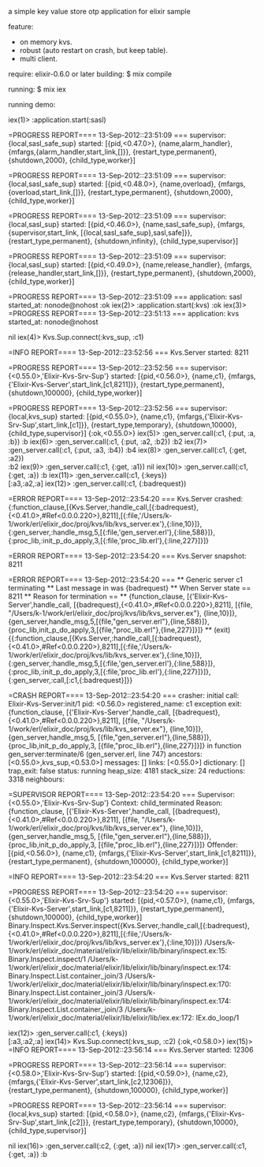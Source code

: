 a simple key value store otp application for elixir sample

feature:
- on memory kvs.
- robust (auto restart on crash, but keep table).
- multi client.

require:
 elixir-0.6.0 or later
building:
 $ mix compile

running:
 $ mix iex

running demo:

iex(1)> :application.start(:sasl)

=PROGRESS REPORT==== 13-Sep-2012::23:51:09 ===
          supervisor: {local,sasl_safe_sup}
             started: [{pid,<0.47.0>},
                       {name,alarm_handler},
                       {mfargs,{alarm_handler,start_link,[]}},
                       {restart_type,permanent},
                       {shutdown,2000},
                       {child_type,worker}]

=PROGRESS REPORT==== 13-Sep-2012::23:51:09 ===
          supervisor: {local,sasl_safe_sup}
             started: [{pid,<0.48.0>},
                       {name,overload},
                       {mfargs,{overload,start_link,[]}},
                       {restart_type,permanent},
                       {shutdown,2000},
                       {child_type,worker}]

=PROGRESS REPORT==== 13-Sep-2012::23:51:09 ===
          supervisor: {local,sasl_sup}
             started: [{pid,<0.46.0>},
                       {name,sasl_safe_sup},
                       {mfargs,
                           {supervisor,start_link,
                               [{local,sasl_safe_sup},sasl,safe]}},
                       {restart_type,permanent},
                       {shutdown,infinity},
                       {child_type,supervisor}]

=PROGRESS REPORT==== 13-Sep-2012::23:51:09 ===
          supervisor: {local,sasl_sup}
             started: [{pid,<0.49.0>},
                       {name,release_handler},
                       {mfargs,{release_handler,start_link,[]}},
                       {restart_type,permanent},
                       {shutdown,2000},
                       {child_type,worker}]

=PROGRESS REPORT==== 13-Sep-2012::23:51:09 ===
         application: sasl
          started_at: nonode@nohost
:ok
iex(2)> :application.start(:kvs) 
:ok
iex(3)> 
=PROGRESS REPORT==== 13-Sep-2012::23:51:13 ===
         application: kvs
          started_at: nonode@nohost

nil
iex(4)> Kvs.Sup.connect(:kvs_sup, :c1)

=INFO REPORT==== 13-Sep-2012::23:52:56 ===
Kvs.Server started:
8211

=PROGRESS REPORT==== 13-Sep-2012::23:52:56 ===
          supervisor: {<0.55.0>,'Elixir-Kvs-Srv-Sup'}
             started: [{pid,<0.56.0>},
                       {name,c1},
                       {mfargs,{'Elixir-Kvs-Server',start_link,[c1,8211]}},
                       {restart_type,permanent},
                       {shutdown,100000},
                       {child_type,worker}]

=PROGRESS REPORT==== 13-Sep-2012::23:52:56 ===
          supervisor: {local,kvs_sup}
             started: [{pid,<0.55.0>},
                       {name,c1},
                       {mfargs,{'Elixir-Kvs-Srv-Sup',start_link,[c1]}},
                       {restart_type,temporary},
                       {shutdown,10000},
                       {child_type,supervisor}]
{:ok,<0.55.0>}
iex(5)> :gen_server.call(:c1, {:put, :a, :b})
:b
iex(6)> :gen_server.call(:c1, {:put, :a2, :b2})
:b2
iex(7)> :gen_server.call(:c1, {:put, :a3, :b4})
:b4
iex(8)> :gen_server.call(:c1, {:get, :a2})     
:b2
iex(9)> :gen_server.call(:c1, {:get, :a1})
nil
iex(10)> :gen_server.call(:c1, {:get, :a}) 
:b
iex(11)> :gen_server.call(:c1, {:keys})       
[:a3,:a2,:a]
iex(12)> :gen_server.call(:c1, {:badrequest})

=ERROR REPORT==== 13-Sep-2012::23:54:20 ===
Kvs.Server crashed:
{:function_clause,[{Kvs.Server,:handle_call,[{:badrequest},{<0.41.0>,#Ref<0.0.0.220>},8211],[{:file,'/Users/k-1/work/erl/elixir_doc/proj/kvs/lib/kvs_server.ex'},{:line,10}]},{:gen_server,:handle_msg,5,[{:file,'gen_server.erl'},{:line,588}]},{:proc_lib,:init_p_do_apply,3,[{:file,'proc_lib.erl'},{:line,227}]}]}

=ERROR REPORT==== 13-Sep-2012::23:54:20 ===
Kvs.Server snapshot:
8211

=ERROR REPORT==== 13-Sep-2012::23:54:20 ===
** Generic server c1 terminating 
** Last message in was {badrequest}
** When Server state == 8211
** Reason for termination == 
** {function_clause,
       [{'Elixir-Kvs-Server',handle_call,
            [{badrequest},{<0.41.0>,#Ref<0.0.0.220>},8211],
            [{file,
                 "/Users/k-1/work/erl/elixir_doc/proj/kvs/lib/kvs_server.ex"},
             {line,10}]},
        {gen_server,handle_msg,5,[{file,"gen_server.erl"},{line,588}]},
        {proc_lib,init_p_do_apply,3,[{file,"proc_lib.erl"},{line,227}]}]}
** (exit) {{:function_clause,[{Kvs.Server,:handle_call,[{:badrequest},{<0.41.0>,#Ref<0.0.0.220>},8211],[{:file,'/Users/k-1/work/erl/elixir_doc/proj/kvs/lib/kvs_server.ex'},{:line,10}]},{:gen_server,:handle_msg,5,[{:file,'gen_server.erl'},{:line,588}]},{:proc_lib,:init_p_do_apply,3,[{:file,'proc_lib.erl'},{:line,227}]}]},{:gen_server,:call,[:c1,{:badrequest}]}}

=CRASH REPORT==== 13-Sep-2012::23:54:20 ===
  crasher:
    initial call: Elixir-Kvs-Server:init/1
    pid: <0.56.0>
    registered_name: c1
    exception exit: {function_clause,
                        [{'Elixir-Kvs-Server',handle_call,
                             [{badrequest},{<0.41.0>,#Ref<0.0.0.220>},8211],
                             [{file,
                                  "/Users/k-1/work/erl/elixir_doc/proj/kvs/lib/kvs_server.ex"},
                              {line,10}]},
                         {gen_server,handle_msg,5,
                             [{file,"gen_server.erl"},{line,588}]},
                         {proc_lib,init_p_do_apply,3,
                             [{file,"proc_lib.erl"},{line,227}]}]}
      in function  gen_server:terminate/6 (gen_server.erl, line 747)
    ancestors: [<0.55.0>,kvs_sup,<0.53.0>]
    messages: []
    links: [<0.55.0>]
    dictionary: []
    trap_exit: false
    status: running
    heap_size: 4181
    stack_size: 24
    reductions: 3318
  neighbours:

=SUPERVISOR REPORT==== 13-Sep-2012::23:54:20 ===
     Supervisor: {<0.55.0>,'Elixir-Kvs-Srv-Sup'}
     Context:    child_terminated
     Reason:     {function_clause,
                     [{'Elixir-Kvs-Server',handle_call,
                          [{badrequest},{<0.41.0>,#Ref<0.0.0.220>},8211],
                          [{file,
                               "/Users/k-1/work/erl/elixir_doc/proj/kvs/lib/kvs_server.ex"},
                           {line,10}]},
                      {gen_server,handle_msg,5,
                          [{file,"gen_server.erl"},{line,588}]},
                      {proc_lib,init_p_do_apply,3,
                          [{file,"proc_lib.erl"},{line,227}]}]}
     Offender:   [{pid,<0.56.0>},
                  {name,c1},
                  {mfargs,{'Elixir-Kvs-Server',start_link,[c1,8211]}},
                  {restart_type,permanent},
                  {shutdown,100000},
                  {child_type,worker}]


=INFO REPORT==== 13-Sep-2012::23:54:20 ===
Kvs.Server started:
8211

=PROGRESS REPORT==== 13-Sep-2012::23:54:20 ===
          supervisor: {<0.55.0>,'Elixir-Kvs-Srv-Sup'}
             started: [{pid,<0.57.0>},
                       {name,c1},
                       {mfargs,{'Elixir-Kvs-Server',start_link,[c1,8211]}},
                       {restart_type,permanent},
                       {shutdown,100000},
                       {child_type,worker}]
    Binary.Inspect.Kvs.Server.inspect({Kvs.Server,:handle_call,[{:badrequest},{<0.41.0>,#Ref<0.0.0.220>},8211],[{:file,'/Users/k-1/work/erl/elixir_doc/proj/kvs/lib/kvs_server.ex'},{:line,10}]})
    /Users/k-1/work/erl/elixir_doc/material/elixir/lib/elixir/lib/binary/inspect.ex:15: Binary.Inspect.inspect/1
    /Users/k-1/work/erl/elixir_doc/material/elixir/lib/elixir/lib/binary/inspect.ex:174: Binary.Inspect.List.container_join/3
    /Users/k-1/work/erl/elixir_doc/material/elixir/lib/elixir/lib/binary/inspect.ex:170: Binary.Inspect.List.container_join/3
    /Users/k-1/work/erl/elixir_doc/material/elixir/lib/elixir/lib/binary/inspect.ex:174: Binary.Inspect.List.container_join/3
    /Users/k-1/work/erl/elixir_doc/material/elixir/lib/elixir/lib/iex.ex:172: IEx.do_loop/1

iex(12)> :gen_server.call(:c1, {:keys})      
[:a3,:a2,:a]
iex(14)> Kvs.Sup.connect(:kvs_sup, :c2)
{:ok,<0.58.0>}
iex(15)> 
=INFO REPORT==== 13-Sep-2012::23:56:14 ===
Kvs.Server started:
12306

=PROGRESS REPORT==== 13-Sep-2012::23:56:14 ===
          supervisor: {<0.58.0>,'Elixir-Kvs-Srv-Sup'}
             started: [{pid,<0.59.0>},
                       {name,c2},
                       {mfargs,{'Elixir-Kvs-Server',start_link,[c2,12306]}},
                       {restart_type,permanent},
                       {shutdown,100000},
                       {child_type,worker}]

=PROGRESS REPORT==== 13-Sep-2012::23:56:14 ===
          supervisor: {local,kvs_sup}
             started: [{pid,<0.58.0>},
                       {name,c2},
                       {mfargs,{'Elixir-Kvs-Srv-Sup',start_link,[c2]}},
                       {restart_type,temporary},
                       {shutdown,10000},
                       {child_type,supervisor}]

nil
iex(16)> :gen_server.call(:c2, {:get, :a})
nil
iex(17)> :gen_server.call(:c1, {:get, :a})
:b
